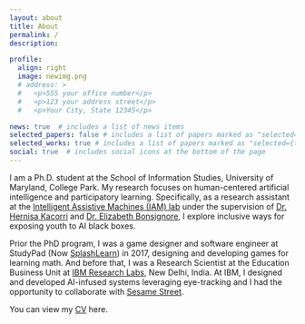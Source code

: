 ```yaml
---
layout: about
title: About
permalink: /
description:

profile:
  align: right
  image: newimg.png
  # address: >
  #   <p>555 your office number</p>
  #   <p>123 your address street</p>
  #   <p>Your City, State 12345</p>

news: true  # includes a list of news items
selected_papers: false # includes a list of papers marked as "selected={true}"
selected_works: true # includes a list of papers marked as "selected={true}"
social: true  # includes social icons at the bottom of the page
---
```

I am a Ph.D. student at the School of Information Studies, University of Maryland, College Park. My research focuses on human-centered artificial intelligence and participatory learning. Specifically, as a research assistant at the [Intelligent Assistive Machines (IAM) lab](https://iam.umd.edu/) under the supervision of [Dr. Hernisa Kacorri](https://scholar.google.com/citations?user=El-R5MEAAAAJ) and [Dr. Elizabeth Bonsignore](https://www.researchgate.net/profile/Elizabeth-Bonsignore), I explore inclusive ways for exposing youth to AI black boxes.

Prior the PhD program, I was a game designer and software engineer at StudyPad (Now [SplashLearn](https://www.splashlearn.com/)) in 2017, designing and developing games for learning math. And before that, I was a Research Scientist at the Education Business Unit at [IBM Research Labs](https://research.ibm.com/labs/india/), New Delhi, India. At IBM, I designed and developed AI-infused systems leveraging eye-tracking and I had the opportunity to collaborate with [Sesame Street](https://www.forbes.com/sites/ibm/2016/04/27/how-sesame-street-and-ibm-watson-can-help-re-revolutionize-preschool-learning/?sh=43eac1ba27a2). 

You can view my <a href="https://drive.google.com/file/d/1QavTiuJRtqoYO71xVboLmbWbOjTwlooB/view?usp=sharing" target="_blank">CV</a> here.